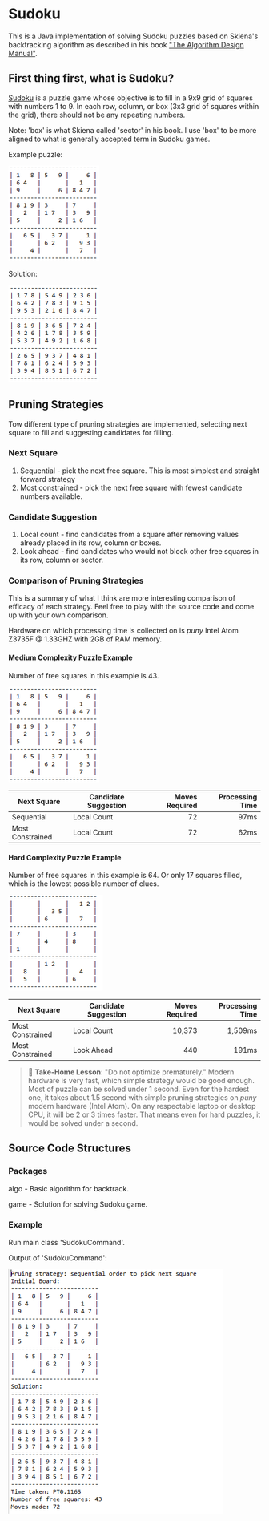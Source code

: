 # Sudoku
This is a Java implementation of solving Sudoku puzzles based on Skiena's backtracking algorithm as described in his book ["The Algorithm Design Manual"](http://www.algorist.com/algorist.html).

## First thing first, what is Sudoku?
[Sudoku](https://en.wikipedia.org/wiki/Sudoku) is a puzzle game whose objective is to fill in a 9x9 grid of squares with numbers 1 to 9.  In each row, column, or box (3x3 grid of squares within the grid), there should not be any repeating numbers.  

Note: 'box' is what Skiena called 'sector' in his book.  I use 'box' to be more aligned to what is generally accepted term in Sudoku games.

Example puzzle:

![Example Sudoku puzzle](./image/example_puzzle.png)

Solution:

![Example Sudoku puzzle](./image/example_puzzle_solution.png)

## Pruning Strategies
Tow different type of pruning strategies are implemented, selecting next square to fill and suggesting candidates for filling.

### Next Square
1. Sequential - pick the next free square.  This is most simplest and straight forward strategy
1. Most constrained - pick the next free square with fewest candidate numbers available.

### Candidate Suggestion
1. Local count - find candidates from a square after removing values already placed in its row, column or boxes.
1. Look ahead - find candidates who would not block other free squares in its row, column or sector.

### Comparison of Pruning Strategies
This is a summary of what I think are more interesting comparison of efficacy of each strategy.  Feel free to play with the source code and come up with your own comparison.

Hardware on which processing time is collected on is *puny* Intel Atom Z3735F @ 1.33GHZ with 2GB of RAM memory.

#### Medium Complexity Puzzle Example
Number of free squares in this example is 43.

![Medium Complexity Sudoku puzzle](./image/example_puzzle.png)

Next Square      | Candidate Suggestion | Moves Required | Processing Time |
---------------- | -------------------- | --------------:| ---------------:|
Sequential       | Local Count          | 72             | 97ms            |
Most Constrained | Local Count          | 72             | 62ms            |

#### Hard Complexity Puzzle Example
Number of free squares in this example is 64.  Or only 17 squares filled, which is the lowest possible number of clues.

![Hard Complexity Sudoku puzzle](./image/example_hard_puzzle.png)

Next Square      | Candidate Suggestion | Moves Required | Processing Time |
---------------- | -------------------- | --------------:| ---------------:|
Most Constrained | Local Count          | 10,373         | 1,509ms         |
Most Constrained | Look Ahead           |    440         |   191ms         |

> :rocket: **Take-Home Lesson**:  "Do not optimize prematurely."  Modern hardware is very fast, which simple strategy would be good enough.  Most of puzzle can be solved under 1 second. Even for the hardest one, it takes about 1.5 second with simple pruning strategies on *puny* modern hardware (Intel Atom).  On any respectable laptop or desktop CPU, it will be 2 or 3 times faster.  That means even for hard puzzles, it would be solved under a second.

## Source Code Structures
### Packages
algo - Basic algorithm for backtrack.

game - Solution for solving Sudoku game.

### Example
Run main class 'SudokuCommand'.

Output of 'SudokuCommand':

![Sample output of SudokuCommand](./image/sample_output.png)
